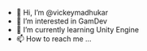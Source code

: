 - 👋 Hi, I’m @vickeymadhukar
- 👀 I’m interested in GamDev
- 🌱 I’m currently learning Unity Engine
- 📫 How to reach me ...

<!---
Passionate B.Tech Computer Science student specializing in game development. 💡 Avid gamer turned developer, creating immersive gaming experiences with a blend of creativity and technical prowess. 🚀 Excited to contribute to the future of interactive entertainment. 🌐✨ #GameDev #TechEnthusiast 🚴‍♂️ In constant pursuit of coding excellence.
--->
